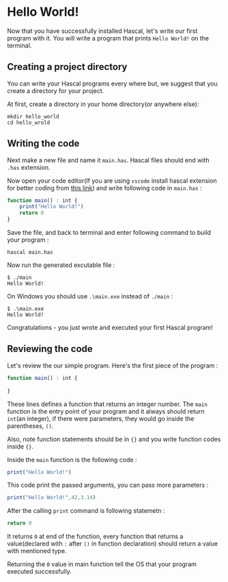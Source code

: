 # Hello World!
Now that you have successfully installed Hascal, let's write our first program with it. You will write a program that prints `Hello World!` on the terminal.

## Creating a project directory
You can write your Hascal programs every where but, we suggest that you create a directory for your project.


At first, create a directory in your home directory(or anywhere else):
```
mkdir hello_world
cd hello_wrold
```

## Writing the code
Next make a new file and name it `main.has`. Hascal files should end with `.has` extension.

Now open your code editor(If you are using `vscode` install hascal extension for better coding from [this link](https://github.com/hascal/vscode)) and write following code in `main.has` :
```typescript
function main() : int {
    print("Hello World!")
    return 0
}
```
Save the file, and back to terminal and enter following command to build your program :
```
hascal main.has
```

Now run the generated excutable file :
```
$ ./main
Hello World!
```
On Windows you should use `.\main.exe` instead of `./main` :
```
$ .\main.exe
Hello World!
```

Congratulations - you just wrote and executed your first Hascal program!

## Reviewing the code
Let's review the our simple program. Here's the first piece of the program :
```typescript
function main() : int {
    
}
```
These lines defines a function that returns an integer number. The `main` function is the entry point of your program and it always should return `int`(an integer), if there were parameters, they would go inside the parentheses, `()`.

Also, note function statements should be in `{}` and you write function codes inside `{}`.

Inside the `main` function is the following code :
```typescript
print("Hello World!")
```

This code print the passed arguments, you can pass more parameters :
```typescript
print("Hello World!",42,3.14)
```

After the calling `print` command is following statemetn :
```typescript
return 0
```
It returns `0` at end of the function, every function that returns a value(declared with `:` after `()` in function declaration) should return a value with mentioned type. 

Returning the `0` value in main function tell the OS that your program executed successfully.